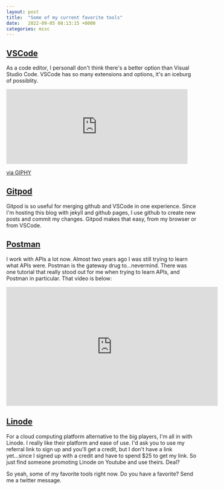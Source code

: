 ```yaml
---
layout: post
title:  "Some of my current favorite tools"
date:   2022-09-05 08:13:15 +0000
categories: misc
---
```


## [VSCode](https://code.visualstudio.com/)
As a code editor, I personall don't think there's a better option than Visual Studio Code. VSCode has so many extensions and options, it's an iceburg of possiblity.
<iframe src="https://giphy.com/embed/yrFrXTTTcHIY0" width="480" height="198" frameBorder="0" class="giphy-embed" allowFullScreen></iframe><p><a href="https://giphy.com/gifs/yrFrXTTTcHIY0">via GIPHY</a></p>

## [Gitpod](https://gitpod.io)
Gitpod is so useful for merging github and VSCode in one experience. Since I'm hosting this blog with jekyll and github pages, I use github to create new posts and commit my changes. Gitpod makes that easy, from my browser or from VSCode.


## [Postman](https://www.postman.com/)
I work with APIs a lot now. Almost two years ago I was still trying to learn what APIs were. Postman is the gateway drug to...nevermind. There was one tutorial that really stood out for me when trying to learn APIs, and Postman in particular. That video is below:

<iframe width="560" height="315" src="https://www.youtube.com/embed/GZvSYJDk-us" title="YouTube video player" frameborder="0" allow="accelerometer; autoplay; clipboard-write; encrypted-media; gyroscope; picture-in-picture" allowfullscreen></iframe>


## [Linode](https://linode.com)
For a cloud computing platform alternative to the big players, I'm all in with Linode. I really like their platform and ease of use. I'd ask you to use my referral link to sign up and you'll get a credit, but I don't have a link yet...since I signed up with a credit and have to spend $25 to get my link. So just find someone promoting Linode on Youtube and use theirs. Deal?

So yeah, some of my favorite tools right now. Do you have a favorite? Send me a twitter message.


